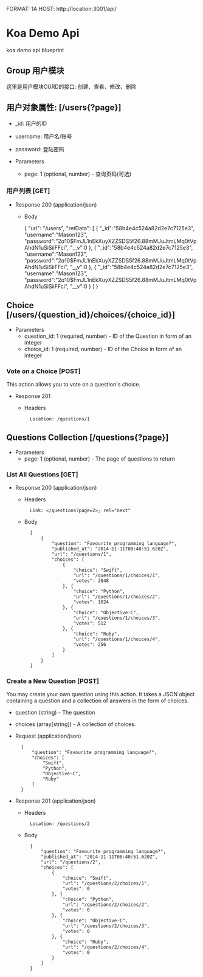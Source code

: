FORMAT: 1A
HOST: http://location:3001/api/

# Koa Demo Api

koa demo api blueprint

## Group 用户模块

这里是用户模块CURD的接口: 创建、查看、修改、删除

## 用户对象属性: [/users{?page}]

+ _id: 用户的ID
+ username: 用户名/账号
+ password: 登陆密码

+ Parameters
    + page: 1 (optional, number) - 查询页码(可选)

### 用户列表 [GET]

+ Response 200 (application/json)

    + Body

        {
            "url": "/users",
            "retData": [
                {
                    "_id":"58b4e4c524a82d2e7c7125e3",
                    "username":"Mason123",
                    "password":"$2a$10$FmJL1nEkXuyXZZSDS5f26.88mMJuJtmLMq0tVpAhdN1uSiSiiFFci",
                    "__v":0
                }, {
                    "_id":"58b4e4c524a82d2e7c7125e3",
                    "username":"Mason123",
                    "password":"$2a$10$FmJL1nEkXuyXZZSDS5f26.88mMJuJtmLMq0tVpAhdN1uSiSiiFFci",
                    "__v":0
                }, {
                    "_id":"58b4e4c524a82d2e7c7125e3",
                    "username":"Mason123",
                    "password":"$2a$10$FmJL1nEkXuyXZZSDS5f26.88mMJuJtmLMq0tVpAhdN1uSiSiiFFci",
                    "__v":0
                }
            ]
        }

## Choice [/users/{question_id}/choices/{choice_id}]

+ Parameters
    + question_id: 1 (required, number) - ID of the Question in form of an integer
    + choice_id: 1 (required, number) - ID of the Choice in form of an integer

### Vote on a Choice [POST]

This action allows you to vote on a question's choice.

+ Response 201

    + Headers

            Location: /questions/1

## Questions Collection [/questions{?page}]

+ Parameters
    + page: 1 (optional, number) - The page of questions to return

### List All Questions [GET]

+ Response 200 (application/json)

    + Headers

            Link: </questions?page=2>; rel="next"

    + Body

            [
                {
                    "question": "Favourite programming language?",
                    "published_at": "2014-11-11T08:40:51.620Z",
                    "url": "/questions/1",
                    "choices": [
                        {
                            "choice": "Swift",
                            "url": "/questions/1/choices/1",
                            "votes": 2048
                        }, {
                            "choice": "Python",
                            "url": "/questions/1/choices/2",
                            "votes": 1024
                        }, {
                            "choice": "Objective-C",
                            "url": "/questions/1/choices/3",
                            "votes": 512
                        }, {
                            "choice": "Ruby",
                            "url": "/questions/1/choices/4",
                            "votes": 256
                        }
                    ]
                }
            ]

### Create a New Question [POST]

You may create your own question using this action. It takes a JSON object containing a question and a collection of answers in the form of choices.

+ question (string) - The question
+ choices (array[string]) - A collection of choices.

+ Request (application/json)

        {
            "question": "Favourite programming language?",
            "choices": [
                "Swift",
                "Python",
                "Objective-C",
                "Ruby"
            ]
        }

+ Response 201 (application/json)

    + Headers

            Location: /questions/2

    + Body

            {
                "question": "Favourite programming language?",
                "published_at": "2014-11-11T08:40:51.620Z",
                "url": "/questions/2",
                "choices": [
                    {
                        "choice": "Swift",
                        "url": "/questions/2/choices/1",
                        "votes": 0
                    }, {
                        "choice": "Python",
                        "url": "/questions/2/choices/2",
                        "votes": 0
                    }, {
                        "choice": "Objective-C",
                        "url": "/questions/2/choices/3",
                        "votes": 0
                    }, {
                        "choice": "Ruby",
                        "url": "/questions/2/choices/4",
                        "votes": 0
                    }
                ]
            }